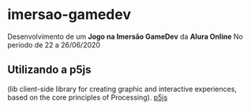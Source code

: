# imersao-gamedev

Desenvolvimento de um **Jogo na Imersão GameDev** da **Alura Online**
No período de 22 a 26/06/2020

## Utilizando a p5js
(lib client-side library for creating graphic and interactive experiences, based on the core principles of Processing).
[p5js](https://p5js.org>)

